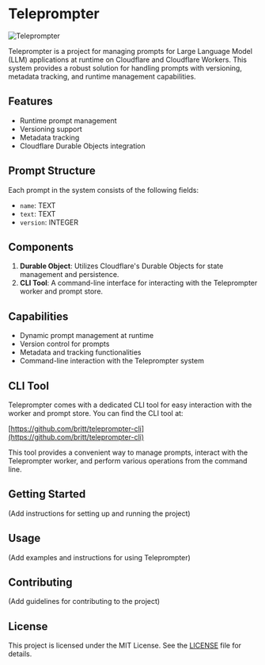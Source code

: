 # Teleprompter

![Teleprompter](https://external-content.duckduckgo.com/iu/?u=http%3A%2F%2Fwww.falcofilms.com%2FuploadsSystem%2Fshopping%2Ffiles%2Fimages%2F8j1NYUzTgv.JPG&f=1&nofb=1&ipt=04ecddc673e830605d2bb7bf46ebac24b1c56c760b2aebe24d6782c1bdc39e6c&ipo=images)

Teleprompter is a project for managing prompts for Large Language Model (LLM) applications at runtime on Cloudflare and Cloudflare Workers. This system provides a robust solution for handling prompts with versioning, metadata tracking, and runtime management capabilities.

## Features

- Runtime prompt management
- Versioning support
- Metadata tracking
- Cloudflare Durable Objects integration

## Prompt Structure

Each prompt in the system consists of the following fields:

- `name`: TEXT
- `text`: TEXT
- `version`: INTEGER

## Components

1. **Durable Object**: Utilizes Cloudflare's Durable Objects for state management and persistence.
2. **CLI Tool**: A command-line interface for interacting with the Teleprompter worker and prompt store.

## Capabilities

- Dynamic prompt management at runtime
- Version control for prompts
- Metadata and tracking functionalities
- Command-line interaction with the Teleprompter system

## CLI Tool

Teleprompter comes with a dedicated CLI tool for easy interaction with the worker and prompt store. You can find the CLI tool at:

[https://github.com/britt/teleprompter-cli](https://github.com/britt/teleprompter-cli)

This tool provides a convenient way to manage prompts, interact with the Teleprompter worker, and perform various operations from the command line.

## Getting Started

(Add instructions for setting up and running the project)

## Usage

(Add examples and instructions for using Teleprompter)

## Contributing

(Add guidelines for contributing to the project)

## License

This project is licensed under the MIT License. See the [LICENSE](LICENSE) file for details.
